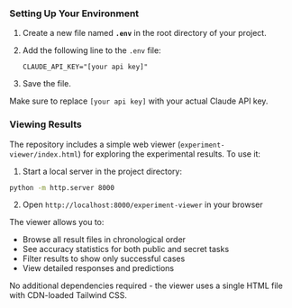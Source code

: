 

### Setting Up Your Environment

1. Create a new file named **`.env`** in the root directory of your project.

2. Add the following line to the `.env` file:

   ```plaintext
   CLAUDE_API_KEY="[your api key]"
   ```

3. Save the file. 

Make sure to replace `[your api key]` with your actual Claude API key.

### Viewing Results

The repository includes a simple web viewer (`experiment-viewer/index.html`) for exploring the experimental results. To use it:

1. Start a local server in the project directory:
```bash
python -m http.server 8000
```

2. Open `http://localhost:8000/experiment-viewer` in your browser

The viewer allows you to:
- Browse all result files in chronological order
- See accuracy statistics for both public and secret tasks
- Filter results to show only successful cases
- View detailed responses and predictions

No additional dependencies required - the viewer uses a single HTML file with CDN-loaded Tailwind CSS.